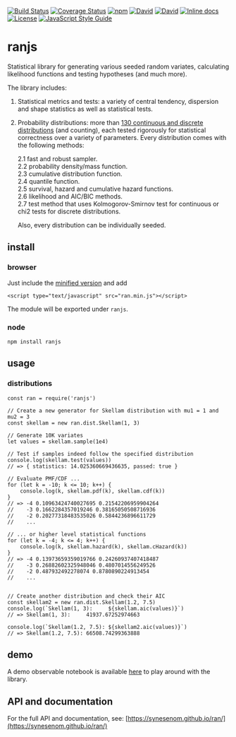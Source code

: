 [![Build Status](https://img.shields.io/travis/synesenom/ran/master.svg)](https://travis-ci.org/synesenom/ran)
[![Coverage Status](https://coveralls.io/repos/github/synesenom/ran/badge.svg?branch=master)](https://coveralls.io/github/synesenom/ran?branch=master)
[![npm](https://img.shields.io/npm/v/ranjs.svg)](https://www.npmjs.com/package/ranjs)
[![David](https://img.shields.io/david/synesenom/ranjs.svg)](https://david-dm.org/synesenom/ran)
[![David](https://img.shields.io/david/dev/synesenom/ranjs.svg)](https://david-dm.org/synesenom/ran)
[![Inline docs](http://inch-ci.org/github/synesenom/ran.svg?branch=master)](http://inch-ci.org/github/synesenom/ran)
[![License](https://img.shields.io/npm/l/ranjs.svg)](https://www.npmjs.com/package/ranjs)
[![JavaScript Style Guide](https://img.shields.io/badge/code_style-standard-brightgreen.svg)](https://standardjs.com)

# ranjs

Statistical library for generating various seeded random variates, calculating likelihood functions and testing hypotheses (and much more).

The library includes:

1. Statistical metrics and tests: a variety of central tendency, dispersion and shape statistics as well as statistical tests.
2. Probability distributions: more than [130 continuous and discrete distributions](https://synesenom.github.io/ran/#dist.Distribution) (and counting), each tested rigorously for statistical correctness over a variety of parameters. Every distribution comes with the following methods:

    2.1 fast and robust sampler.  
    2.2 probability density/mass function.  
    2.3 cumulative distribution function.  
    2.4 quantile function.  
    2.5 survival, hazard and cumulative hazard functions.  
    2.6 likelihood and AIC/BIC methods.  
    2.7 test method that uses Kolmogorov-Smirnov test for continuous or chi2 tests for discrete distributions.

    Also, every distribution can be individually seeded.

## install

### browser

Just include the [minified version](https://unpkg.com/ranjs@1.19.2/dist/ranjs.min.js) and add

```
<script type="text/javascript" src="ran.min.js"></script>
```
The module will be exported under `ranjs`.

### node

```
npm install ranjs
```

## usage

### distributions

```
const ran = require('ranjs')

// Create a new generator for Skellam distribution with mu1 = 1 and mu2 = 3
const skellam = new ran.dist.Skellam(1, 3)

// Generate 10K variates
let values = skellam.sample(1e4)

// Test if samples indeed follow the specified distribution
console.log(skellam.test(values))
// => { statistics: 14.025360669436635, passed: true }

// Evaluate PMF/CDF ...
for (let k = -10; k <= 10; k++) {
    console.log(k, skellam.pdf(k), skellam.cdf(k))
}
// => -4 0.10963424740027695 0.21542206959904264
//    -3 0.1662284357019246 0.38165050508716936
//    -2 0.20277318483535026 0.5844236896611729
//    ...

// ... or higher level statistical functions
for (let k = -4; k <= 4; k++) {
    console.log(k, skellam.hazard(k), skellam.cHazard(k))
}
// => -4 0.13973659359019766 0.24260937407418487
//    -3 0.26882602325948046 0.4807014556249526
//    -2 0.487932492278074 0.8780890224913454
//    ...


// Create another distribution and check their AIC
const skellam2 = new ran.dist.Skellam(1.2, 7.5)
console.log(`Skellam(1, 3):     ${skellam.aic(values)}`)
// => Skellam(1, 3):     41937.67252974663

console.log(`Skellam(1.2, 7.5): ${skellam2.aic(values)}`)
// => Skellam(1.2, 7.5): 66508.74299363888
```

## demo

A demo observable notebook is available [here](https://beta.observablehq.com/@synesenom/ranjs-demo) to play around with the library.

## API and documentation

For the full API and documentation, see: [https://synesenom.github.io/ran/](https://synesenom.github.io/ran/)


